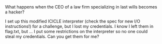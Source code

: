 What happens when the CEO of a law firm specializing in last wills becomes a hacker?

I set up this modified ICICLE interpreter (check the spec for new I/O instructions!) for a challenge, but I lost my credentials. I know I left them in flag.txt, but ... I put some restrictions on the interpreter so no one could steal my credentials. Can you get them for me?
